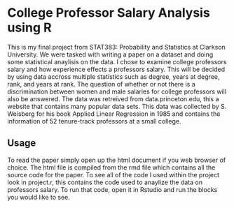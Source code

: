 # College Professor Salary Analysis using R

This is my final project from STAT383: Probability and Statistics at Clarkson University. We were tasked with writing a paper on a dataset and doing some
statistical anaylisis on the data. I chose to examine college professors salary and how experience effects a professors salary. This will be decided by 
using data accross multiple statistics such as degree, years at degree, rank, and years at rank. The question of whether or not there is a discrimination
between women and male salaries for college professors will also be answered. The data was retreived from data.princeton.edu, this a website that contains 
many popular data sets. This data was collected by S. Weisberg for his book Applied Linear Regression in 1985 and contains the information of 52 
tenure-track professors at a small college.

## Usage
To read the paper simply open up the html document if you web browser of choice. The html file is compiled from the rmd file which contains all the source
code for the paper. To see all of the code I used within the project look in project.r, this contains the code used to anaylize the data on professors salary.
To run that code, open it in Rstudio and run the blocks you would like to see.
